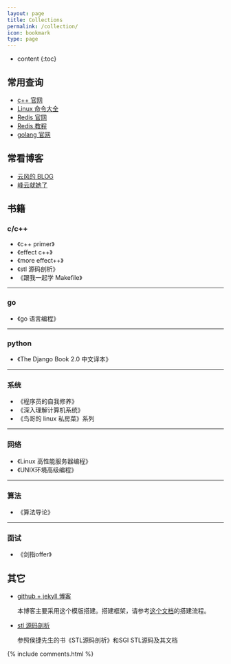```yaml
---
layout: page
title: Collections
permalink: /collection/
icon: bookmark
type: page
---
```


* content
{:toc}

## 常用查询

* [c++ 官网](http://www.cplusplus.com/)
* [Linux 命令大全](https://www.runoob.com/linux/linux-command-manual.html)
* [Redis 官网](https://redis.io/)
* [Redis 教程](https://www.runoob.com/redis/redis-tutorial.html)
* [golang 官网](https://golang.google.cn/)


## 常看博客

* [云风的 BLOG](https://blog.codingnow.com/)
* [峰云就她了](http://xiaorui.cc/)

## 书籍

### c/c++

* 《c++ primer》
* 《effect c++》
* 《more effect++》
* 《stl 源码剖析》
* 《跟我一起学 Makefile》

---

### go

* 《go 语言编程》

---

### python

* 《The Django Book 2.0 中文译本》

---

### 系统

* 《程序员的自我修养》
* 《深入理解计算机系统》
* 《鸟哥的 linux 私房菜》系列

---

### 网络

* 《Linux 高性能服务器编程》
* 《UNIX环境高级编程》

---

### 算法

* 《算法导论》

---

### 面试

* 《剑指offer》

## 其它

* [github + jekyll 博客](https://github.com/Gaohaoyang/gaohaoyang.github.io)
  
  本博客主要采用这个模版搭建。搭建框架，请参考[这个文档](https://github.com/wonderseen/wonderseen.github.io)的搭建流程。

* [stl 源码剖析](https://www.kancloud.cn/digest/stl-sources/)
  
  参照侯捷先生的书《STL源码剖析》和SGI STL源码及其文档

{% include comments.html %}
